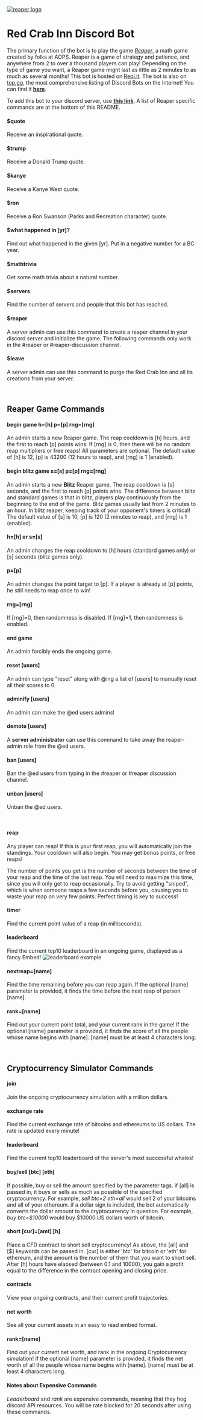 [<img alt="reaper logo" src="reaper.png">](https://discord.com/api/oauth2/authorize?client_id=791162942459478016&permissions=2080894065&scope=bot)
# Red Crab Inn Discord Bot
The primary function of the bot is to play the game *[Reaper](https://artofproblemsolving.com/reaper)*, a math game created by folks at AOPS. Reaper is a game of strategy and patience, and anywhere from 2 to over a thousand players can play! Depending on the type of game you want, a Reaper game might last as little as 2 minutes to as much as several months! This bot is hosted on [Repl.it](https://repl.it/~).
The bot is also on [top.gg](https://top.gg/), the most comprehensive listing of Discord Bots on the Internet! You can find it **[here](https://top.gg/bot/791162942459478016)**.

To add this bot to your discord server, use **[this link](https://discord.com/api/oauth2/authorize?client_id=791162942459478016&permissions=2080894065&scope=bot)**. A list of Reaper specific commands are at the bottom of this README.

#### $quote
Receive an inspirational quote.

#### $trump
Receive a Donald Trump quote.

#### $kanye
Receive a Kanye West quote.

#### $ron
Receive a Ron Swanson (Parks and Recreation character) quote.

#### $what happened in [yr]?
Find out what happened in the given [yr]. Put in a negative number for a BC year.

#### $mathtrivia
Get some math trivia about a natural number.

#### $servers
Find the number of servers and people that this bot has reached.

#### $reaper
A server admin can use this command to create a reaper channel in your discord server and initialize the game.
The following commands only work in the #reaper or #reaper-discussion channel.

#### $leave
A server admin can use this command to purge the Red Crab Inn and all its creations from your server.

<br />

## Reaper Game Commands

#### begin game h=[h] p=[p] rng=[rng]
An admin starts a new Reaper game. The reap cooldown is [h] hours, and the first to reach [p] points wins. If [rng] is 0, then there will be no random reap multipliers or free reaps! All parameters are optional. The default value of [h] is 12, [p] is 43200 (12 hours to reap), and [rng] is 1 (enabled).

#### begin blitz game s=[s] p=[p] rng=[rng]
An admin starts a new **Blitz** Reaper game. The reap cooldown is [s] seconds, and the first to reach [p] points wins. The difference between blitz and standard games is that in blitz, players play continuously from the beginning to the end of the game. Blitz games usually last from 2 minutes to an hour. In blitz reaper, keeping track of your opponent's timers is critical! The default value of [s] is 10, [p] is 120 (2 minutes to reap), and [rng] is 1 (enabled).

#### h=[h] or s=[s]
An admin changes the reap cooldown to [h] hours (standard games only) or [s] seconds (blitz games only).

#### p=[p]
An admin changes the point target to [p]. If a player is already at [p] points, he still needs to reap once to win!

#### rng=[rng]
If [rng]=0, then randomness is disabled. If [rng]=1, then randomness is enabled.

#### end game
An admin forcibly ends the ongoing game.

#### reset [users]
An admin can type "reset" along with @ing a list of [users] to manually reset all their scores to 0.

#### adminify [users]
An admin can make the @ed users admins!

#### demote [users]
A **server administrator** can use this command to take away the reaper-admin role from the @ed users.

#### ban [users]
Ban the @ed users from typing in the #reaper or #reaper discussion channel.

#### unban [users]
Unban the @ed users.

<br />

#### reap
Any player can reap! If this is your first reap, you will automatically join the standings. Your cooldown will also begin. You may get bonus points, or free reaps!

The number of points you get is the number of seconds between the time of your reap and the time of the last reap. You will need to maximize this time, since you will only get to reap occasionally. Try to avoid getting "sniped", which is when someone reaps a few seconds before you, causing you to waste your reap on very few points. Perfect timing is key to success!

#### timer
Find the current point value of a reap (in milliseconds).

#### leaderboard
Find the current top10 leaderboard in an ongoing game, displayed as a fancy Embed!
<img alt="leaderboard example" src="leaderboard.PNG">

#### nextreap=[name]
Find the time remaining before you can reap again. If the optional [name] parameter is provided, it finds the time before the next reap of person [name].

#### rank=[name]
Find out your current point total, and your current rank in the game! If the optional [name] parameter is provided, it finds the score of all the people whose name begins with [name]. [name] must be at least 4 characters long.

<br />

## Cryptocurrency Simulator Commands

#### join
Join the ongoing cryptocurrency simulation with a million dollars.

#### exchange rate
Find the current exchange rate of bitcoins and ethereums to US dollars. The rate is updated every minute!

#### leaderboard
Find the current top10 leaderboard of the server's most successful whales!

#### buy/sell [btc] [eth]
If possible, buy or sell the amount specified by the parameter tags. if [all] is passed in, it buys or sells as much as possible of the specified cryptocurrency. For example, *sell btc=2 eth=all* would sell 2 of your bitcoins and all of your ethereum. if a dollar sign is included, the bot automatically converts the dollar amount to the cryptocurrency in question. For example, *buy btc=$10000* would buy $10000 US dollars worth of bitcoin.

#### short [cur]=[amt] [h]
Place a CFD contract to short sell cryptocurrency! As above, the [all] and [$] keywords can be passed in. [cur] is either 'btc' for bitcoin or 'eth' for ethereum, and the amount is the number of them that you want to short sell. After [h] hours have elapsed (between 0.1 and 10000), you gain a profit equal to the difference in the contract opening and closing price.

#### contracts
View your ongoing contracts, and their current profit trajectories.

#### net worth
See all your current assets in an easy to read embed format.

#### rank=[name]
Find out your current net worth, and rank in the ongoing Cryptocurrency simulation! If the optional [name] parameter is provided, it finds the net worth of all the people whose name begins with [name]. [name] must be at least 4 characters long.


#### Notes about Expensive Commands
*Leaderboard* and *rank* are expensive commands, meaning that they hog discord API resources. You will be rate blocked for 20 seconds after using these commands.